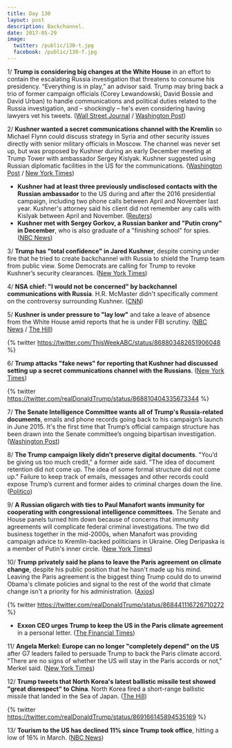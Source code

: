 ```yaml
---
title: Day 130
layout: post
description: Backchannel.
date: 2017-05-29
image:
  twitter: /public/130-t.jpg
  facebook: /public/130-f.jpg
---
```


1/ **Trump is considering big changes at the White House** in an effort to contain the escalating Russia investigation that threatens to consume his presidency. “Everything is in play,” an advisor said. Trump may bring back a trio of former campaign officials (Corey Lewandowski, David Bossie and David Urban) to handle communications and political duties related to the Russia investigation, and – shockingly – he's even considering having lawyers vet his tweets. ([Wall Street Journal](https://www.wsj.com/articles/trump-eyeing-white-house-shakeup-1495831679) / [Washington Post](https://www.washingtonpost.com/politics/trump-considers-major-changes-amid-escalating-russia-crisis/2017/05/27/44d1a016-4230-11e7-9869-bac8b446820a_story.html))

2/ **Kushner wanted a secret communications channel with the Kremlin** so Michael Flynn could discuss strategy in Syria and other security issues directly with senior military officials in Moscow. The channel was never set up, but was proposed by Kushner during an early December meeting at Trump Tower with ambassador Sergey Kislyak. Kushner suggested using Russian diplomatic facilities in the US for the communications. ([Washington Post](https://www.washingtonpost.com/world/national-security/russian-ambassador-told-moscow-that-kushner-wanted-secret-communications-channel-with-kremlin/2017/05/26/520a14b4-422d-11e7-9869-bac8b446820a_story.html) / [New York Times](https://www.nytimes.com/2017/05/26/us/politics/kushner-talked-to-russian-envoy-about-creating-secret-channel-with-kremlin.html))

* **Kushner had at least three previously undisclosed contacts with the Russian ambassador** to the US during and after the 2016 presidential campaign, including two phone calls between April and November last year. Kushner's attorney said his client did not remember any calls with Kislyak between April and November. ([Reuters](http://www.reuters.com/article/us-usa-trump-fbi-kushner-exclusive-idUSKBN18N018))
* **Kushner met with Sergey Gorkov, a Russian banker and "Putin crony" in December**, who is also graduate of a "finishing school" for spies. ([NBC News](http://www.nbcnews.com/news/us-news/kushner-met-russian-banker-who-putin-crony-spy-school-grad-n765311))

3/ **Trump has "total confidence" in Jared Kushner**, despite coming under fire that he tried to create backchannel with Russia to shield the Trump team from public view. Some Democrats are calling for Trump to revoke Kushner’s security clearances. ([New York Times](https://www.nytimes.com/2017/05/28/us/kushner-trump-relationship-russia-investigation.html))

4/ **NSA chief: "I would not be concerned" by backchannel communications with Russia**. H.R. McMaster didn't specifically comment on the controversy surrounding Kushner. ([CNN](http://www.cnn.com/2017/05/27/politics/jared-kushner-russia-gary-cohn-hr-mcmaster/))

5/ **Kushner is under pressure to "lay low"** and take a leave of absence from the White House amid reports that he is under FBI scrutiny. ([NBC News](http://www.nbcnews.com/politics/white-house/kushner-lying-low-after-russia-related-reports-source-says-n765686) / [The Hill](http://thehill.com/homenews/administration/335468-kushner-getting-pressure-to-take-hiatus-from-white-house-report))

{% twitter https://twitter.com/ThisWeekABC/status/868803482651906048 %}

6/ **Trump attacks "fake news" for reporting that Kushner had discussed setting up a secret communications channel with the Russians**. ([New York Times](https://www.nytimes.com/2017/05/28/us/politics/trump-returns-to-us-and-to-berating-newsmedia-on-twitter.html))

{% twitter https://twitter.com/realDonaldTrump/status/868810404335673344 %}

7/ **The Senate Intelligence Committee wants all of Trump's Russia-related documents**, emails and phone records going back to his campaign’s launch in June 2015. It's the first time that Trump’s official campaign structure has been drawn into the Senate committee’s ongoing bipartisan investigation. ([Washington Post](https://www.washingtonpost.com/news/powerpost/wp/2017/05/26/senate-intelligence-committee-requests-trump-campaign-documents/))

8/ **The Trump campaign likely didn’t preserve digital documents**. "You’d be giving us too much credit," a former aide said. "The idea of document retention did not come up. The idea of some formal structure did not come up." Failure to keep track of emails, messages and other records could expose Trump’s current and former aides to criminal charges down the line. ([Politico](http://www.politico.com/story/2017/05/27/trump-russia-probe-risk-238878))

9/ **A Russian oligarch with ties to Paul Manafort wants immunity for cooperating with congressional intelligence committees**. The Senate and House panels turned him down because of concerns that immunity agreements will complicate federal criminal investigations. The two did business together in the mid-2000s, when Manafort was providing campaign advice to Kremlin-backed politicians in Ukraine. Oleg Deripaska is a member of Putin's inner circle. ([New York Times](https://www.nytimes.com/2017/05/26/us/politics/oleg-deripaska-paul-manafort.html))

10/ **Trump privately said he plans to leave the Paris agreement on climate change**, despite his public position that he hasn't made up his mind. Leaving the Paris agreement is the biggest thing Trump could do to unwind Obama's climate policies and signal to the rest of the world that climate change isn't a priority for his administration. ([Axios](https://www.axios.com/scoop-trump-tells-confidants-he-plans-to-leave-paris-climate-deal-2424446776.html))

{% twitter https://twitter.com/realDonaldTrump/status/868441116726710272 %}

* **Exxon CEO urges Trump to keep the US in the Paris climate agreement** in a personal letter. ([The Financial Times](https://www.ft.com/content/fcf73abc-4202-11e7-9d56-25f963e998b2))

11/ **Angela Merkel: Europe can no longer "completely depend" on the US** after G7 leaders failed to persuade Trump to back the Paris climate accord. "There are no signs of whether the US will stay in the Paris accords or not," Merkel said. ([New York Times](https://www.nytimes.com/2017/05/28/world/europe/angela-merkel-trump-alliances-g7-leaders.html))

12/ **Trump tweets that North Korea's latest ballistic missile test showed "great disrespect" to China**. North Korea fired a short-range ballistic missile that landed in the Sea of Japan. ([The Hill](http://thehill.com/policy/international/335518-trump-n-korea-showing-great-disrespect-to-china))

{% twitter https://twitter.com/realDonaldTrump/status/869166145894535169 %}

13/ **Tourism to the US has declined 11% since Trump took office**, hitting a low of 16% in March. ([NBC News](http://www.nbcnews.com/business/travel/tourism-u-s-has-been-decline-trump-took-office-n764206))